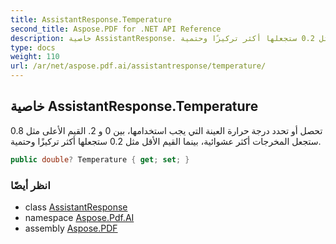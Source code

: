 ```yaml
---
title: AssistantResponse.Temperature
second_title: Aspose.PDF for .NET API Reference
description: خاصية AssistantResponse. تحصل أو تحدد درجة حرارة العينة التي يجب استخدامها بين 0 و 2. القيم الأعلى مثل 0.8 ستجعل المخرجات أكثر عشوائية بينما القيم الأقل مثل 0.2 ستجعلها أكثر تركيزًا وحتمية
type: docs
weight: 110
url: /ar/net/aspose.pdf.ai/assistantresponse/temperature/
---
```

## خاصية AssistantResponse.Temperature

تحصل أو تحدد درجة حرارة العينة التي يجب استخدامها، بين 0 و 2. القيم الأعلى مثل 0.8 ستجعل المخرجات أكثر عشوائية، بينما القيم الأقل مثل 0.2 ستجعلها أكثر تركيزًا وحتمية.

```csharp
public double? Temperature { get; set; }
```

### انظر أيضًا

* class [AssistantResponse](../)
* namespace [Aspose.Pdf.AI](../../../aspose.pdf.ai/)
* assembly [Aspose.PDF](../../../)
